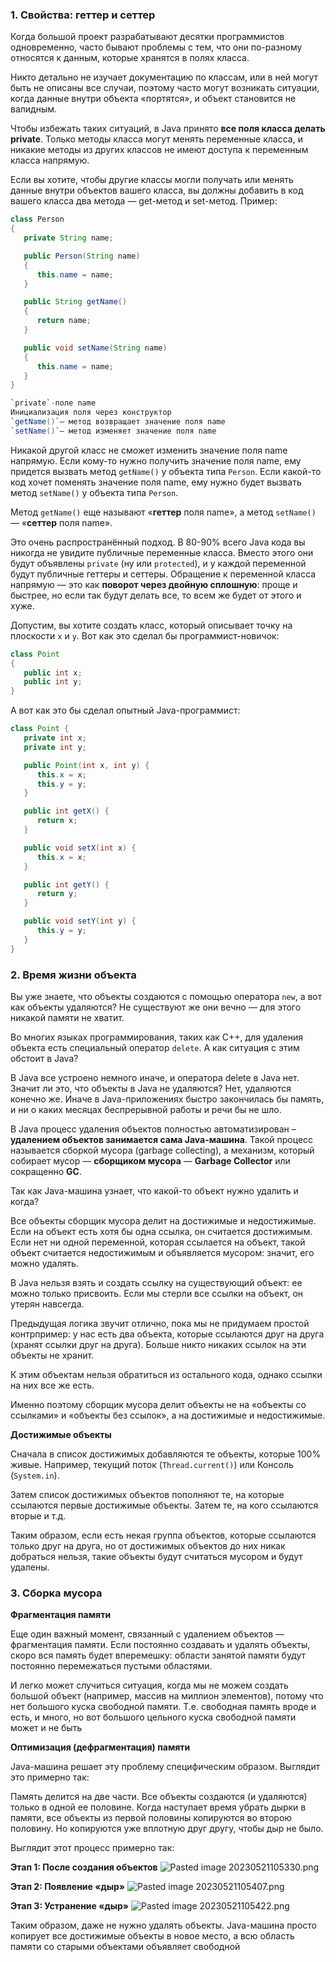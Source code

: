 ### 1. Свойства: геттер и сеттер 

Когда большой проект разрабатывают десятки программистов одновременно, часто бывают проблемы с тем, что они по-разному относятся к данным, которые хранятся в полях класса.

Никто детально не изучает документацию по классам, или в ней могут быть не описаны все случаи, поэтому часто могут возникать ситуации, когда данные внутри объекта «портятся», и объект становится не валидным.

Чтобы избежать таких ситуаций, в Java принято **все поля класса делать private**. Только методы класса могут менять переменные класса, и никакие методы из других классов не имеют доступа к переменным класса напрямую.

Если вы хотите, чтобы другие классы могли получать или менять данные внутри объектов вашего класса, вы должны добавить в код вашего класса два метода — get-метод и set-метод. Пример:

```java
class Person
{
   private String name;

   public Person(String name)
   {
      this.name = name;
   }

   public String getName()
   {
      return name;
   }

   public void setName(String name)
   {
      this.name = name;
   }
}

`private`-поле name    
Инициализация поля через конструктор  
`getName()`— метод возвращает значение поля name  
`setName()`— метод изменяет значение поля name
```

Никакой другой класс не сможет изменить значение поля name напрямую. Если кому-то нужно получить значение поля name, ему придется вызвать метод `getName()` у объекта типа `Person`. Если какой-то код хочет поменять значение поля name, ему нужно будет вызвать метод `setName()` у объекта типа `Person`.

Метод `getName()` еще называют «**геттер** поля name», а  метод `setName()` — «**сеттер** поля name».

Это очень распространённый подход. В 80-90% всего Java кода вы никогда не увидите публичные переменные класса. Вместо этого они будут объявлены `private` (ну или `protected`), и у каждой переменной будут публичные геттеры и сеттеры.
Обращение к переменной класса напрямую — это как **поворот через двойную сплошную**: проще и быстрее, но если так будут делать все, то всем же будет от этого и хуже.

Допустим, вы хотите создать класс, который описывает точку на плоскости `x` и `y`. Вот как это сделал бы программист-новичок:

```java
class Point
{
   public int x;
   public int y;
}
```

А вот как это бы сделал опытный Java-программист:

```java
class Point {
   private int x;
   private int y;

   public Point(int x, int y) {
      this.x = x;
      this.y = y;
   }

   public int getX() {
      return x;
   }

   public void setX(int x) {
      this.x = x;
   }

   public int getY() {
      return y;
   }

   public void setY(int y) {
      this.y = y;
   }
}
```

### 2. Время жизни объекта 

Вы уже знаете, что объекты создаются с помощью оператора `new`, а вот как объекты удаляются? Не существуют же они вечно — для этого никакой памяти не хватит.

Во многих языках программирования, таких как С++, для удаления объекта есть специальный оператор `delete`. А как ситуация с этим обстоит в Java?

В Java все устроено немного иначе, и оператора delete в Java нет. Значит ли это, что объекты в Java не удаляются? Нет, удаляются конечно же. Иначе в Java-приложениях быстро закончилась бы память, и ни о каких месяцах беспрерывной работы и речи бы не шло.

В Java процесс удаления объектов полностью автоматизирован – **удалением объектов занимается сама Java-машина**. Такой процесс называется сборкой мусора (garbage collecting), а механизм, который собирает мусор — **сборщиком мусора** — **Garbage Collector** или сокращенно **GC**.

Так как Java-машина узнает, что какой-то объект нужно удалить и когда?

Все объекты сборщик мусора делит на достижимые и недостижимые. Если на объект есть хотя бы одна ссылка, он считается достижимым. Если нет ни одной переменной, которая ссылается на объект, такой объект считается недостижимым и объявляется мусором: значит, его можно удалять.

В Java нельзя взять и создать ссылку на существующий объект: ее можно только присвоить. Если мы стерли все ссылки на объект, он утерян навсегда.

Предыдущая логика звучит отлично, пока мы не придумаем простой контрпример: у нас есть два объекта, которые ссылаются друг на друга (хранят ссылки друг на друга). Больше никто никаких ссылок на эти объекты не хранит.

К этим объектам нельзя обратиться из остального кода, однако ссылки на них все же есть.

Именно поэтому сборщик мусора делит объекты не на «объекты со ссылками» и «объекты без ссылок», а на достижимые и недостижимые.

**Достижимые объекты**

Сначала в список достижимых добавляются те объекты, которые 100% живые. Например, текущий поток (`Thread.current()`) или Консоль (`System.in`).

Затем список достижимых объектов пополняют те, на которые ссылаются первые достижимые объекты. Затем те, на кого ссылаются вторые и т.д.

Таким образом, если есть некая группа объектов, которые ссылаются только друг на друга, но от достижимых объектов до них никак добраться нельзя, такие объекты будут считаться мусором и будут удалены.

### 3. Сборка мусора 

**Фрагментация памяти**

Еще один важный момент, связанный с удалением объектов — фрагментация памяти. Если постоянно создавать и удалять объекты, скоро вся память будет вперемешку: области занятой памяти будут постоянно перемежаться пустыми областями.

И легко может случиться ситуация, когда мы не можем создать большой объект (например, массив на миллион элементов), потому что нет большого куска свободной памяти. Т.е. свободная память вроде и есть, и много, но вот большого цельного куска свободной памяти может и не быть

**Оптимизация (дефрагментация) памяти**

Java-машина решает эту проблему специфическим образом. Выглядит это примерно так:

Память делится на две части. Все объекты создаются (и удаляются) только в одной ее половине. Когда наступает время убрать дырки в памяти, все объекты из первой половины копируются во второю половину. Но копируются уже вплотную друг другу, чтобы дыр не было.

Выглядит этот процесс примерно так:

**Этап 1: После создания объектов**
![Pasted image 20230521105330.png](..%2Fimg%2Flevel11%2FPasted%20image%2020230521105330.png)

**Этап 2: Появление «дыр»**
![Pasted image 20230521105407.png](..%2Fimg%2Flevel11%2FPasted%20image%2020230521105407.png)

**Этап 3: Устранение «дыр»**
![Pasted image 20230521105422.png](..%2Fimg%2Flevel11%2FPasted%20image%2020230521105422.png)

Таким образом, даже не нужно удалять объекты. Java-машина просто копирует все достижимые объекты в новое место, а всю область памяти со старыми объектами объявляет свободной